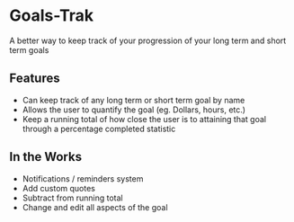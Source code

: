 # Goals-Trak
A better way to keep track of your progression of your long term and short term goals

## Features
* Can keep track of any long term or short term goal by name
* Allows the user to quantify the goal (eg. Dollars, hours, etc.)
* Keep a running total of how close the user is to attaining that goal through a percentage completed statistic

## In the Works
* Notifications / reminders system
* Add custom quotes
* Subtract from running total
* Change and edit all aspects of the goal
